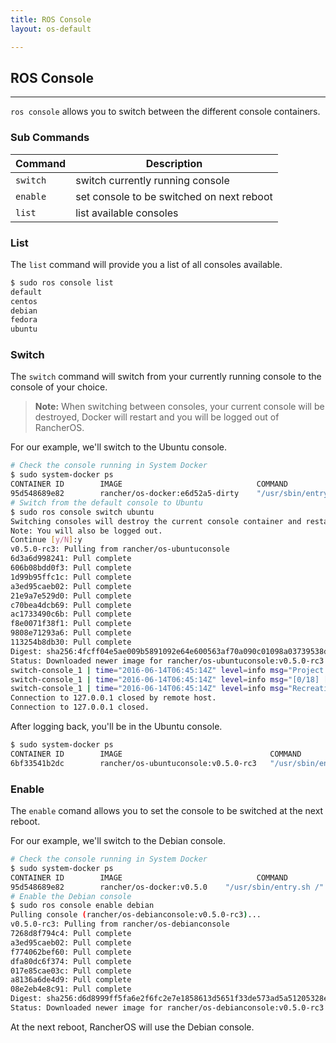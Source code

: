 ```yaml
---
title: ROS Console
layout: os-default

---
```


## ROS Console
---

`ros console` allows you to switch between the different console containers.

### Sub Commands

|Command | Description |
|--------|-------------|
| `switch`	| switch currently running console |
|  `enable` |	set console to be switched on next reboot |
| `list`	| list available consoles |

### List

The `list` command will provide you a list of all consoles available.

```bash
$ sudo ros console list
default
centos
debian
fedora
ubuntu
```

### Switch

The `switch` command will switch from your currently running console to the console of your choice. 

> **Note:** When switching between consoles, your current console will be destroyed, Docker will restart and you will be logged out of RancherOS. 

For our example, we'll switch to the Ubuntu console. 

```bash
# Check the console running in System Docker
$ sudo system-docker ps
CONTAINER ID        IMAGE                              COMMAND                  CREATED             STATUS              PORTS               NAMES
95d548689e82        rancher/os-docker:e6d52a5-dirty    "/usr/sbin/entry.sh /"   About an hour ago   Up About an hour                        docker
# Switch from the default console to Ubuntu
$ sudo ros console switch ubuntu
Switching consoles will destroy the current console container and restart Docker.
Note: You will also be logged out.
Continue [y/N]:y
v0.5.0-rc3: Pulling from rancher/os-ubuntuconsole
6d3a6d998241: Pull complete 
606b08bdd0f3: Pull complete 
1d99b95ffc1c: Pull complete 
a3ed95caeb02: Pull complete 
21e9a7e529d0: Pull complete 
c70bea4dcb69: Pull complete 
ac1733490c6b: Pull complete 
f8e0071f38f1: Pull complete 
9808e71293a6: Pull complete 
113254b8db30: Pull complete 
Digest: sha256:4fcff04e5ae009b5891092e64e600563af70a090c01098a03739538d04291afa
Status: Downloaded newer image for rancher/os-ubuntuconsole:v0.5.0-rc3
switch-console_1 | time="2016-06-14T06:45:14Z" level=info msg="Project [os]: Starting project " 
switch-console_1 | time="2016-06-14T06:45:14Z" level=info msg="[0/18] [console]: Starting " 
switch-console_1 | time="2016-06-14T06:45:14Z" level=info msg="Recreating console" 
Connection to 127.0.0.1 closed by remote host.
Connection to 127.0.0.1 closed.
```

After logging back, you'll be in the Ubuntu console. 

```bash
$ sudo system-docker ps
CONTAINER ID        IMAGE                                 COMMAND                  CREATED              STATUS              PORTS               NAMES
6bf33541b2dc        rancher/os-ubuntuconsole:v0.5.0-rc3   "/usr/sbin/entry.sh /"   About a minute ago   Up About a minute  
```

### Enable

The `enable` comand allows you to set the console to be switched at the next reboot. 

For our example, we'll switch to the Debian console.

```bash
# Check the console running in System Docker
$ sudo system-docker ps
CONTAINER ID        IMAGE                              COMMAND                  CREATED             STATUS              PORTS               NAMES
95d548689e82        rancher/os-docker:v0.5.0    "/usr/sbin/entry.sh /"   About an hour ago   Up About an hour                        docker
# Enable the Debian console
$ sudo ros console enable debian
Pulling console (rancher/os-debianconsole:v0.5.0-rc3)...
v0.5.0-rc3: Pulling from rancher/os-debianconsole
7268d8f794c4: Pull complete 
a3ed95caeb02: Pull complete 
f774062bef60: Pull complete 
dfa80dc6f374: Pull complete 
017e85cae03c: Pull complete 
a8136a6de4d9: Pull complete 
08e2eb4e8c91: Pull complete 
Digest: sha256:d6d8999ff5fa6e2f6fc2e7e1858613d5651f33de573ad5a51205328e50887734
Status: Downloaded newer image for rancher/os-debianconsole:v0.5.0-rc3
```

At the next reboot, RancherOS will use the Debian console. 
